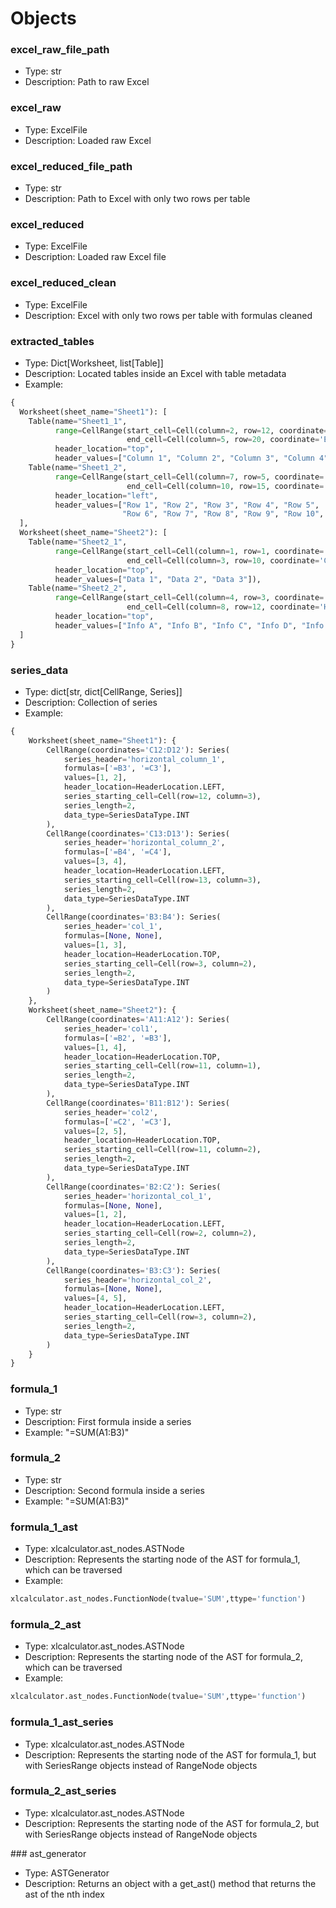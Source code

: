 # Objects

### excel_raw_file_path

- Type: str
- Description: Path to raw Excel

### excel_raw

- Type: ExcelFile
- Description: Loaded raw Excel

### excel_reduced_file_path

- Type: str
- Description: Path to Excel with only two rows per table

### excel_reduced

- Type: ExcelFile
- Description: Loaded raw Excel file

### excel_reduced_clean

- Type: ExcelFile
- Description: Excel with only two rows per table with formulas cleaned

### extracted_tables

- Type: Dict[Worksheet, list[Table]]
- Description: Located tables inside an Excel with table metadata
- Example:

```python
{
  Worksheet(sheet_name="Sheet1"): [
    Table(name="Sheet1_1",
          range=CellRange(start_cell=Cell(column=2, row=12, coordinate='B12'),
                          end_cell=Cell(column=5, row=20, coordinate='E20')),
          header_location="top",
          header_values=["Column 1", "Column 2", "Column 3", "Column 4"]),
    Table(name="Sheet1_2",
          range=CellRange(start_cell=Cell(column=7, row=5, coordinate='G5'),
                          end_cell=Cell(column=10, row=15, coordinate='J15')),
          header_location="left",
          header_values=["Row 1", "Row 2", "Row 3", "Row 4", "Row 5",
                         "Row 6", "Row 7", "Row 8", "Row 9", "Row 10", "Row 11"])
  ],
  Worksheet(sheet_name="Sheet2"): [
    Table(name="Sheet2_1",
          range=CellRange(start_cell=Cell(column=1, row=1, coordinate='A1'),
                          end_cell=Cell(column=3, row=10, coordinate='C10')),
          header_location="top",
          header_values=["Data 1", "Data 2", "Data 3"]),
    Table(name="Sheet2_2",
          range=CellRange(start_cell=Cell(column=4, row=3, coordinate='D3'),
                          end_cell=Cell(column=8, row=12, coordinate='H12')),
          header_location="top",
          header_values=["Info A", "Info B", "Info C", "Info D", "Info E"])
  ]
}
```

### series_data

- Type: dict[str, dict[CellRange, Series]]
- Description: Collection of series
- Example:

```python
{
    Worksheet(sheet_name="Sheet1"): {
        CellRange(coordinates='C12:D12'): Series(
            series_header='horizontal_column_1',
            formulas=['=B3', '=C3'],
            values=[1, 2],
            header_location=HeaderLocation.LEFT,
            series_starting_cell=Cell(row=12, column=3),
            series_length=2,
            data_type=SeriesDataType.INT
        ),
        CellRange(coordinates='C13:D13'): Series(
            series_header='horizontal_column_2',
            formulas=['=B4', '=C4'],
            values=[3, 4],
            header_location=HeaderLocation.LEFT,
            series_starting_cell=Cell(row=13, column=3),
            series_length=2,
            data_type=SeriesDataType.INT
        ),
        CellRange(coordinates='B3:B4'): Series(
            series_header='col_1',
            formulas=[None, None],
            values=[1, 3],
            header_location=HeaderLocation.TOP,
            series_starting_cell=Cell(row=3, column=2),
            series_length=2,
            data_type=SeriesDataType.INT
        )
    },
    Worksheet(sheet_name="Sheet2"): {
        CellRange(coordinates='A11:A12'): Series(
            series_header='col1',
            formulas=['=B2', '=B3'],
            values=[1, 4],
            header_location=HeaderLocation.TOP,
            series_starting_cell=Cell(row=11, column=1),
            series_length=2,
            data_type=SeriesDataType.INT
        ),
        CellRange(coordinates='B11:B12'): Series(
            series_header='col2',
            formulas=['=C2', '=C3'],
            values=[2, 5],
            header_location=HeaderLocation.TOP,
            series_starting_cell=Cell(row=11, column=2),
            series_length=2,
            data_type=SeriesDataType.INT
        ),
        CellRange(coordinates='B2:C2'): Series(
            series_header='horizontal_col_1',
            formulas=[None, None],
            values=[1, 2],
            header_location=HeaderLocation.LEFT,
            series_starting_cell=Cell(row=2, column=2),
            series_length=2,
            data_type=SeriesDataType.INT
        ),
        CellRange(coordinates='B3:C3'): Series(
            series_header='horizontal_col_2',
            formulas=[None, None],
            values=[4, 5],
            header_location=HeaderLocation.LEFT,
            series_starting_cell=Cell(row=3, column=2),
            series_length=2,
            data_type=SeriesDataType.INT
        )
    }
}

```

### formula_1

- Type: str
- Description: First formula inside a series
- Example: "=SUM(A1:B3)"

### formula_2

- Type: str
- Description: Second formula inside a series
- Example: "=SUM(A1:B3)"

### formula_1_ast

- Type: xlcalculator.ast_nodes.ASTNode
- Description: Represents the starting node of the AST for formula_1, which can be traversed
- Example:

```python
xlcalculator.ast_nodes.FunctionNode(tvalue='SUM',ttype='function')
```

### formula_2_ast

- Type: xlcalculator.ast_nodes.ASTNode
- Description: Represents the starting node of the AST for formula_2, which can be traversed
- Example:

```python
xlcalculator.ast_nodes.FunctionNode(tvalue='SUM',ttype='function')
```

### formula_1_ast_series

- Type: xlcalculator.ast_nodes.ASTNode
- Description: Represents the starting node of the AST for formula_1, but with SeriesRange objects instead of RangeNode objects

### formula_2_ast_series

- Type: xlcalculator.ast_nodes.ASTNode
- Description: Represents the starting node of the AST for formula_2, but with SeriesRange objects instead of RangeNode objects

### ast_generator

- Type: ASTGenerator
- Description: Returns an object with a get_ast() method that returns the ast of the nth index
